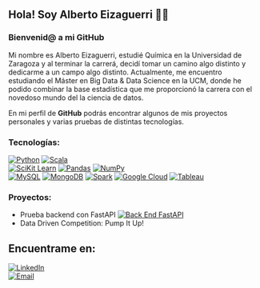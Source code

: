 ## Hola! Soy Alberto Eizaguerri 👋👋
### **Bienvenid@ a mi GitHub**

Mi nombre es Alberto Eizaguerri, estudié Química en la Universidad de Zaragoza y al terminar la carrerá, decidí tomar un camino algo distinto y dedicarme a un campo algo distinto. Actualmente, me encuentro estudiando el Máster en Big Data & Data Science en la UCM, donde he podido combinar la base estadística que me proporcionó la carrera con el novedoso mundo del la ciencia de datos.

En mi perfil de **GitHub** podrás encontrar algunos de mis proyectos personales y varias pruebas de distintas tecnologías.

### Tecnologías:

[![Python](https://img.shields.io/badge/Python-yellow?style=for-the-badge&logo=python&logoColor=white&labelColor=101010)]()
[![Scala](https://img.shields.io/badge/Scala-red?style=for-the-badge&logo=scala&logoColor=white&labelColor=101010)]()
</br>
[![SciKit Learn](https://img.shields.io/badge/SciKit_Learn-F7931E?style=for-the-badge&logo=scikit-learn&logoColor=white&labelColor=101010)]()
[![Pandas](https://img.shields.io/badge/Pandas-150458?style=for-the-badge&logo=pandas&logoColor=white&labelColor=101010)]()
[![NumPy](https://img.shields.io/badge/NumPy-013243?style=for-the-badge&logo=NumPy&logoColor=white&labelColor=101010)]()
</br>
[![MySQL](https://img.shields.io/badge/MySQL-4479A1?style=for-the-badge&logo=mysql&logoColor=white&labelColor=101010)]()
[![MongoDB](https://img.shields.io/badge/MongoDB-47A248?style=for-the-badge&logo=mongodb&logoColor=white&labelColor=101010)]()
[![Spark](https://img.shields.io/badge/Spark-E25A1C?style=for-the-badge&logo=apachespark&logoColor=white&labelColor=101010)]()
[![Google Cloud](https://img.shields.io/badge/Google_Cloud-4285F4?style=for-the-badge&logo=googlecloud&logoColor=white&labelColor=101010)]()
[![Tableau](https://img.shields.io/badge/Tableau-E97627?style=for-the-badge&logo=tableau&logoColor=white&labelColor=101010)]()

### Proyectos:

- Prueba backend con FastAPI
[![Back End FastAPI](https://img.shields.io/github/stars/aeizaguerri/prueba-BackEnd-FastAPI?label=Prueba%20BackEnd%20FastAPI&style=social)](https://github.com/aeizaguerri/prueba-BackEnd-FastAPI)
- Data Driven Competition: Pump It Up! 

## Encuentrame en:
[![LinkedIn](https://img.shields.io/badge/LinkedIn-Alberto_eizaguerri-0077B5?style=for-the-badge&logo=linkedin&logoColor=white&labelColor=101010)](https://www.linkedin.com/in/aeizaguerri)
</br>
[![Email](https://img.shields.io/badge/Mail-alberto.eizaguerri@gmail.com-D14836?style=for-the-badge&logo=gmail&logoColor=white&labelColor=101010)](mailto:alberto.eizaguerri@gmail.com)





<!--
**aeizaguerri/aeizaguerri** is a ✨ _special_ ✨ repository because its `README.md` (this file) appears on your GitHub profile.

Here are some ideas to get you started:

- 🔭 I’m currently working on ...
- 🌱 I’m currently learning ...
- 👯 I’m looking to collaborate on ...
- 🤔 I’m looking for help with ...
- 💬 Ask me about ...
- 📫 How to reach me: ...
- 😄 Pronouns: ...
- ⚡ Fun fact: ...
-->

